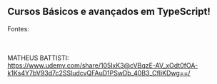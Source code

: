 ## Cursos Básicos e avançados em TypeScript!
Fontes: <br><br>

<br>MATHEUS BATTISTI:<br>
https://www.udemy.com/share/105IxK3@cVBqzE-AV_xOdt0fOA-k1Ks4Y7bV93d7c2SSludcvQFAuD1PSwDb_40B3_CfIiKDwg==/
